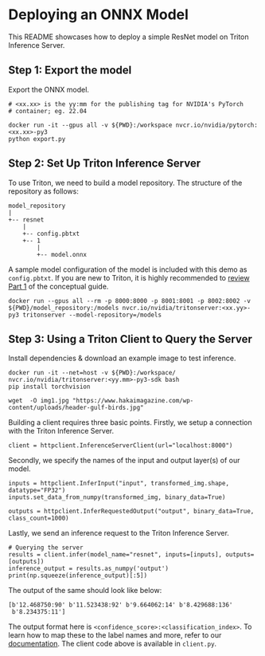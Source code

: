 <!-- 
# Copyright 2023, NVIDIA CORPORATION & AFFILIATES. All rights reserved.
#
# Redistribution and use in source and binary forms, with or without
# modification, are permitted provided that the following conditions
# are met:
#  * Redistributions of source code must retain the above copyright
#    notice, this list of conditions and the following disclaimer.
#  * Redistributions in binary form must reproduce the above copyright
#    notice, this list of conditions and the following disclaimer in the
#    documentation and/or other materials provided with the distribution.
#  * Neither the name of NVIDIA CORPORATION nor the names of its
#    contributors may be used to endorse or promote products derived
#    from this software without specific prior written permission.
#
# THIS SOFTWARE IS PROVIDED BY THE COPYRIGHT HOLDERS ``AS IS'' AND ANY
# EXPRESS OR IMPLIED WARRANTIES, INCLUDING, BUT NOT LIMITED TO, THE
# IMPLIED WARRANTIES OF MERCHANTABILITY AND FITNESS FOR A PARTICULAR
# PURPOSE ARE DISCLAIMED.  IN NO EVENT SHALL THE COPYRIGHT OWNER OR
# CONTRIBUTORS BE LIABLE FOR ANY DIRECT, INDIRECT, INCIDENTAL, SPECIAL,
# EXEMPLARY, OR CONSEQUENTIAL DAMAGES (INCLUDING, BUT NOT LIMITED TO,
# PROCUREMENT OF SUBSTITUTE GOODS OR SERVICES; LOSS OF USE, DATA, OR
# PROFITS; OR BUSINESS INTERRUPTION) HOWEVER CAUSED AND ON ANY THEORY
# OF LIABILITY, WHETHER IN CONTRACT, STRICT LIABILITY, OR TORT
# (INCLUDING NEGLIGENCE OR OTHERWISE) ARISING IN ANY WAY OUT OF THE USE
# OF THIS SOFTWARE, EVEN IF ADVISED OF THE POSSIBILITY OF SUCH DAMAGE.
-->

# Deploying an ONNX Model

This README showcases how to deploy a simple ResNet model on Triton Inference Server.

## Step 1: Export the model

Export the ONNX model.

```
# <xx.xx> is the yy:mm for the publishing tag for NVIDIA's PyTorch 
# container; eg. 22.04

docker run -it --gpus all -v ${PWD}:/workspace nvcr.io/nvidia/pytorch:<xx.xx>-py3
python export.py
```

## Step 2: Set Up Triton Inference Server

To use Triton, we need to build a model repository. The structure of the repository as follows:
```
model_repository
|
+-- resnet
    |
    +-- config.pbtxt
    +-- 1
        |
        +-- model.onnx
```

A sample model configuration of the model is included with this demo as `config.pbtxt`. If you are new to Triton, it is highly recommended to [review Part 1](../../Conceptual_Guide/Part_1-model_deployment/README.md) of the conceptual guide.
```
docker run --gpus all --rm -p 8000:8000 -p 8001:8001 -p 8002:8002 -v ${PWD}/model_repository:/models nvcr.io/nvidia/tritonserver:<xx.yy>-py3 tritonserver --model-repository=/models
```

## Step 3: Using a Triton Client to Query the Server

Install dependencies & download an example image to test inference.

```
docker run -it --net=host -v ${PWD}:/workspace/ nvcr.io/nvidia/tritonserver:<yy.mm>-py3-sdk bash
pip install torchvision

wget  -O img1.jpg "https://www.hakaimagazine.com/wp-content/uploads/header-gulf-birds.jpg"
```
Building a client requires three basic points. Firstly, we setup a connection with the Triton Inference Server.
```
client = httpclient.InferenceServerClient(url="localhost:8000")
```
Secondly, we specify the names of the input and output layer(s) of our model.
```
inputs = httpclient.InferInput("input", transformed_img.shape, datatype="FP32")
inputs.set_data_from_numpy(transformed_img, binary_data=True)

outputs = httpclient.InferRequestedOutput("output", binary_data=True, class_count=1000)
```
Lastly, we send an inference request to the Triton Inference Server.
```
# Querying the server
results = client.infer(model_name="resnet", inputs=[inputs], outputs=[outputs])
inference_output = results.as_numpy('output')
print(np.squeeze(inference_output)[:5])
```
The output of the same should look like below:
```
[b'12.468750:90' b'11.523438:92' b'9.664062:14' b'8.429688:136'
 b'8.234375:11']
```
The output format here is `<confidence_score>:<classification_index>`. To learn how to map these to the label names and more, refer to our [documentation](https://github.com/triton-inference-server/server/blob/main/docs/protocol/extension_classification.md). The client code above is available in `client.py`. 
